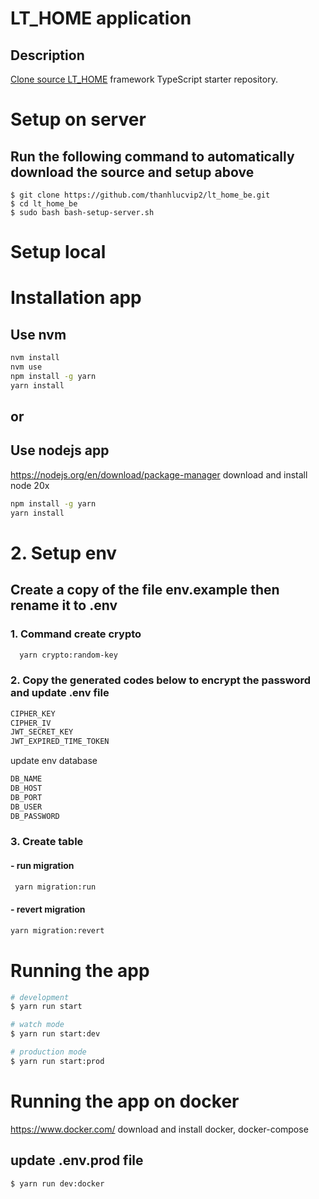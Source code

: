 # LT_HOME application

## Description

[Clone source LT_HOME](https://github.com/thanhlucvip2/lt_home_be.git) framework TypeScript starter repository.

# Setup on server

## Run the following command to automatically download the source and setup above

```console
$ git clone https://github.com/thanhlucvip2/lt_home_be.git
$ cd lt_home_be
$ sudo bash bash-setup-server.sh
```

# Setup local

# Installation app

## Use nvm

```bash
nvm install
nvm use
npm install -g yarn
yarn install
```

## or

## Use nodejs app

https://nodejs.org/en/download/package-manager
download and install node 20x

```bash
npm install -g yarn
yarn install
```

# 2. Setup env

## Create a copy of the file env.example then rename it to .env

### 1. Command create crypto

```bash
  yarn crypto:random-key
```

### 2. Copy the generated codes below to encrypt the password and update .env file</b>

```bash
CIPHER_KEY
CIPHER_IV
JWT_SECRET_KEY
JWT_EXPIRED_TIME_TOKEN
```

update env database

```bash
DB_NAME
DB_HOST
DB_PORT
DB_USER
DB_PASSWORD
```

### 3. Create table </b>

#### - run migration

```bash
 yarn migration:run
```

#### - revert migration

```bash
yarn migration:revert
```

# Running the app

```bash
# development
$ yarn run start

# watch mode
$ yarn run start:dev

# production mode
$ yarn run start:prod
```

# Running the app on docker

https://www.docker.com/ download and install docker, docker-compose

## update .env.prod file

```bash
$ yarn run dev:docker
```
